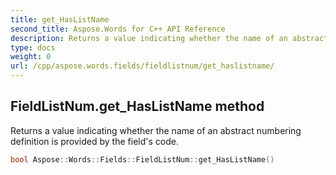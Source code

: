 ```yaml
---
title: get_HasListName
second_title: Aspose.Words for C++ API Reference
description: Returns a value indicating whether the name of an abstract numbering definition is provided by the field's code. 
type: docs
weight: 0
url: /cpp/aspose.words.fields/fieldlistnum/get_haslistname/
---
```

## FieldListNum.get_HasListName method


Returns a value indicating whether the name of an abstract numbering definition is provided by the field's code.

```cpp
bool Aspose::Words::Fields::FieldListNum::get_HasListName()
```

